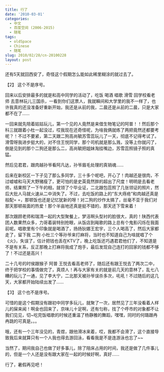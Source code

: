 ```yaml
---
title: 行了
date: '2010-03-01'
categories:
  - 中文
  - 百度空间 (2006-2015)
  - 随笔
tags:
  - oldSpace
  - Chinese
  - 随笔
slug: 2010/02/28/cn-20100228
layout: post
---
```

还有5天就回西安了，奇怪这个假期怎么能如此稀里糊涂的就过去了。

 【2】
这个不是序号。

 回来以后安排最多的就是和高中同学的活动了，吃饭 喝酒 唱歌 滑雪 回学校看老师 去意林玩儿三国杀，一看到你们这票人，我就瞬间和大学里的我不一样了，也许我真的还没准备好重新开始，我还是从前的我，二晨还是从前的二晨，只是大家都不在了……

 一回来就先陪着姑姑玩儿，第一个见的人竟然是来借生物笔记的阿普！！然后那个科三就跟着小杜一起没过，哎我现在还奇怪呢，为啥我俩就练了两把竟然还都要考呢？！不过不要紧，第二天跟二狗高尚毓苏雪蕊玩儿了一天，彻底不记得考试了。滑雪呀我进步挺大的，对不住王悦同学，那个司机就是那么溅，没等上你就闪了，倒是见到的那个二狗还是那么二，高尚毓把姐妹淘挂嘴边，苏雪蕊照镜子照的真猛。

 然后见君君，跟肉越孙爷看阿凡达，孙爷眉毛处理的真销魂……

 后来在新校区一下子见了那么多同学，三十多个呢吧，开心了！肉越还是很肉，不过嘘嘘和马天大野猪瘦了，更可怕的是史英竟然胖的超出了尺度！明明是去看老师，结果照了一下午的相，就领了个毕业证，二北跟包蕊照了几张领证的照片，然后大批人马就火速从二中消失了。不过，去吃饭的路上的“东大痔疮”和肉越还真是般配= =，那顿饭也还是记忆犹新的呀！对二狗的炒作太搞了，丝毫不亚于我们对那天那顿莜面的热爱！那个半亩地还真是挺不错的，那天还下雪来着！

 那次跟顾老师和瑞清一起的大型聚餐上，梦洁啊头型衬的脸很大，真的！陕西代表团人数果然众多，力哥着装特别抢眼，从饭店到飚歌的路上总有个鬼影闪烁在我面前呢。唱歌里有个印象就是喝酒了，扬扬狄娜王宏宇，三个人喝高了，然后大家都走了，留下我 二狗 小杜三个等孙爷来打麻将，当时也不知道自己为啥就唱了个《火》，失误了，估计把钱也丢在KTV了，晚上吃饭还巧遇君君他们了，不知道是不是有关系，反正那晚上打麻将我成了炮手，最后发现自己连打的回家的钱都不够了！不过还是高兴！

 二十几号的时侯跟猴子 阿普 王悦去看高老师了，随后还有跟王悦去了两次二中，终于把学校的事情做完了，真烦人！再与大家有关的就是前几天的意林了，乱七八糟的玩儿了一通，见了李大宁，二北那天被孙爷误杀多次，吼吼！不过随后的这几天，大家都开始陆续出发了……

 【3】
这个也不是序号。

 可惜的是这个假期没有跟初中同学多玩儿，就聚了一次，居然见了三年没看着人样儿的屎来闻！啊金也回来了，京味儿十足啊，还有匀称，找了个呼市的对象都不让我们见见，切~吃完饭唱歌的时候还重温了杨静雅的舞蹈，嘿嘿，同时的何璐跟冉冉跳的可真是。。。

 哦，还有一个三年没见的，青煜，跟他滑冰来着，哎，我都不会滑了，这个直接导致我后来就算只有一个人我也得去游回泳，看看我是不是连游泳也忘了~~

 当然了，期间我自己也做了好多事儿，除了陪床占用的时间，我还是做了几件事儿的，但是一个人还是没有跟大家在一起的时候好啊，真好……

 行了，暑假再见吧！
